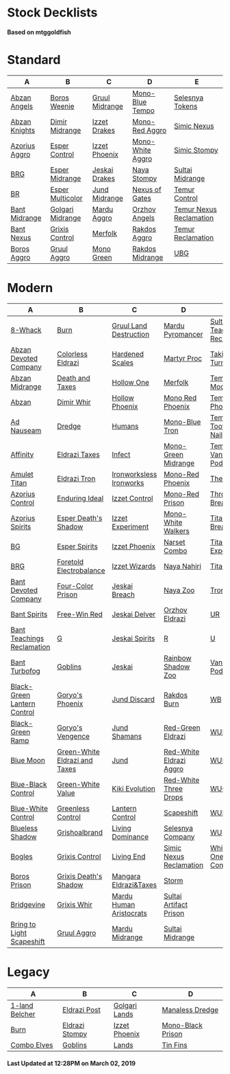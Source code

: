 # Stock Decklists
#### Based on mtggoldfish


# Standard

|                              A                               |                                 B                                  |                               C                                |                                 D                                  |                                        E                                         |
|--------------------------------------------------------------|--------------------------------------------------------------------|----------------------------------------------------------------|--------------------------------------------------------------------|----------------------------------------------------------------------------------|
|[Abzan Angels](./mtggoldfish/Standard/decks/Abzan_Angels.md)  |[Boros Weenie](./mtggoldfish/Standard/decks/Boros_Weenie.md)        |[Gruul Midrange](./mtggoldfish/Standard/decks/Gruul_Midrange.md)|[Mono-Blue Tempo](./mtggoldfish/Standard/decks/Mono-Blue_Tempo.md)  |[Selesnya Tokens](./mtggoldfish/Standard/decks/Selesnya_Tokens.md)                |
|[Abzan Knights](./mtggoldfish/Standard/decks/Abzan_Knights.md)|[Dimir Midrange](./mtggoldfish/Standard/decks/Dimir_Midrange.md)    |[Izzet Drakes](./mtggoldfish/Standard/decks/Izzet_Drakes.md)    |[Mono-Red Aggro](./mtggoldfish/Standard/decks/Mono-Red_Aggro.md)    |[Simic Nexus](./mtggoldfish/Standard/decks/Simic_Nexus.md)                        |
|[Azorius Aggro](./mtggoldfish/Standard/decks/Azorius_Aggro.md)|[Esper Control](./mtggoldfish/Standard/decks/Esper_Control.md)      |[Izzet Phoenix](./mtggoldfish/Standard/decks/Izzet_Phoenix.md)  |[Mono-White Aggro](./mtggoldfish/Standard/decks/Mono-White_Aggro.md)|[Simic Stompy](./mtggoldfish/Standard/decks/Simic_Stompy.md)                      |
|[BRG](./mtggoldfish/Standard/decks/BRG.md)                    |[Esper Midrange](./mtggoldfish/Standard/decks/Esper_Midrange.md)    |[Jeskai Drakes](./mtggoldfish/Standard/decks/Jeskai_Drakes.md)  |[Naya Stompy](./mtggoldfish/Standard/decks/Naya_Stompy.md)          |[Sultai Midrange](./mtggoldfish/Standard/decks/Sultai_Midrange.md)                |
|[BR](./mtggoldfish/Standard/decks/BR.md)                      |[Esper Multicolor](./mtggoldfish/Standard/decks/Esper_Multicolor.md)|[Jund Midrange](./mtggoldfish/Standard/decks/Jund_Midrange.md)  |[Nexus of Gates](./mtggoldfish/Standard/decks/Nexus_of_Gates.md)    |[Temur Control](./mtggoldfish/Standard/decks/Temur_Control.md)                    |
|[Bant Midrange](./mtggoldfish/Standard/decks/Bant_Midrange.md)|[Golgari Midrange](./mtggoldfish/Standard/decks/Golgari_Midrange.md)|[Mardu Aggro](./mtggoldfish/Standard/decks/Mardu_Aggro.md)      |[Orzhov Angels](./mtggoldfish/Standard/decks/Orzhov_Angels.md)      |[Temur Nexus Reclamation](./mtggoldfish/Standard/decks/Temur_Nexus_Reclamation.md)|
|[Bant Nexus](./mtggoldfish/Standard/decks/Bant_Nexus.md)      |[Grixis Control](./mtggoldfish/Standard/decks/Grixis_Control.md)    |[Merfolk](./mtggoldfish/Standard/decks/Merfolk.md)              |[Rakdos Aggro](./mtggoldfish/Standard/decks/Rakdos_Aggro.md)        |[Temur Reclamation](./mtggoldfish/Standard/decks/Temur_Reclamation.md)            |
|[Boros Aggro](./mtggoldfish/Standard/decks/Boros_Aggro.md)    |[Gruul Aggro](./mtggoldfish/Standard/decks/Gruul_Aggro.md)          |[Mono Green](./mtggoldfish/Standard/decks/Mono_Green.md)        |[Rakdos Midrange](./mtggoldfish/Standard/decks/Rakdos_Midrange.md)  |[UBG](./mtggoldfish/Standard/decks/UBG.md)                                        |


# Modern

|                                           A                                            |                                             B                                              |                                         C                                          |                                       D                                        |                                           E                                            |
|----------------------------------------------------------------------------------------|--------------------------------------------------------------------------------------------|------------------------------------------------------------------------------------|--------------------------------------------------------------------------------|----------------------------------------------------------------------------------------|
|[8-Whack](./mtggoldfish/Modern/decks/8-Whack.md)                                        |[Burn](./mtggoldfish/Modern/decks/Burn.md)                                                  |[Gruul Land Destruction](./mtggoldfish/Modern/decks/Gruul_Land_Destruction.md)      |[Mardu Pyromancer](./mtggoldfish/Modern/decks/Mardu_Pyromancer.md)              |[Sultai Teaching Reclamation](./mtggoldfish/Modern/decks/Sultai_Teaching_Reclamation.md)|
|[Abzan Devoted Company](./mtggoldfish/Modern/decks/Abzan_Devoted_Company.md)            |[Colorless Eldrazi](./mtggoldfish/Modern/decks/Colorless_Eldrazi.md)                        |[Hardened Scales](./mtggoldfish/Modern/decks/Hardened_Scales.md)                    |[Martyr Proc](./mtggoldfish/Modern/decks/Martyr_Proc.md)                        |[Taking Turns](./mtggoldfish/Modern/decks/Taking_Turns.md)                              |
|[Abzan Midrange](./mtggoldfish/Modern/decks/Abzan_Midrange.md)                          |[Death and Taxes](./mtggoldfish/Modern/decks/Death_and_Taxes.md)                            |[Hollow One](./mtggoldfish/Modern/decks/Hollow_One.md)                              |[Merfolk](./mtggoldfish/Modern/decks/Merfolk.md)                                |[Temur Moon](./mtggoldfish/Modern/decks/Temur_Moon.md)                                  |
|[Abzan](./mtggoldfish/Modern/decks/Abzan.md)                                            |[Dimir Whir](./mtggoldfish/Modern/decks/Dimir_Whir.md)                                      |[Hollow Phoenix](./mtggoldfish/Modern/decks/Hollow_Phoenix.md)                      |[Mono Red Phoenix](./mtggoldfish/Modern/decks/Mono_Red_Phoenix.md)              |[Temur Phoenix](./mtggoldfish/Modern/decks/Temur_Phoenix.md)                            |
|[Ad Nauseam](./mtggoldfish/Modern/decks/Ad_Nauseam.md)                                  |[Dredge](./mtggoldfish/Modern/decks/Dredge.md)                                              |[Humans](./mtggoldfish/Modern/decks/Humans.md)                                      |[Mono-Blue Tron](./mtggoldfish/Modern/decks/Mono-Blue_Tron.md)                  |[Temur Tooth and Nail](./mtggoldfish/Modern/decks/Temur_Tooth_and_Nail.md)              |
|[Affinity](./mtggoldfish/Modern/decks/Affinity.md)                                      |[Eldrazi Taxes](./mtggoldfish/Modern/decks/Eldrazi_Taxes.md)                                |[Infect](./mtggoldfish/Modern/decks/Infect.md)                                      |[Mono-Green Midrange](./mtggoldfish/Modern/decks/Mono-Green_Midrange.md)        |[Temur Vannifar Pod](./mtggoldfish/Modern/decks/Temur_Vannifar_Pod.md)                  |
|[Amulet Titan](./mtggoldfish/Modern/decks/Amulet_Titan.md)                              |[Eldrazi Tron](./mtggoldfish/Modern/decks/Eldrazi_Tron.md)                                  |[Ironworksless Ironworks](./mtggoldfish/Modern/decks/Ironworksless_Ironworks.md)    |[Mono-Red Phoenix](./mtggoldfish/Modern/decks/Mono-Red_Phoenix.md)              |[The Rock](./mtggoldfish/Modern/decks/The_Rock.md)                                      |
|[Azorius Control](./mtggoldfish/Modern/decks/Azorius_Control.md)                        |[Enduring Ideal](./mtggoldfish/Modern/decks/Enduring_Ideal.md)                              |[Izzet Control](./mtggoldfish/Modern/decks/Izzet_Control.md)                        |[Mono-Red Prison](./mtggoldfish/Modern/decks/Mono-Red_Prison.md)                |[Through the Breach](./mtggoldfish/Modern/decks/Through_the_Breach.md)                  |
|[Azorius Spirits](./mtggoldfish/Modern/decks/Azorius_Spirits.md)                        |[Esper Death's Shadow](./mtggoldfish/Modern/decks/Esper_Death's_Shadow.md)                  |[Izzet Experiment](./mtggoldfish/Modern/decks/Izzet_Experiment.md)                  |[Mono-White Walkers](./mtggoldfish/Modern/decks/Mono-White_Walkers.md)          |[Titan Breach](./mtggoldfish/Modern/decks/Titan_Breach.md)                              |
|[BG](./mtggoldfish/Modern/decks/BG.md)                                                  |[Esper Spirits](./mtggoldfish/Modern/decks/Esper_Spirits.md)                                |[Izzet Phoenix](./mtggoldfish/Modern/decks/Izzet_Phoenix.md)                        |[Narset Combo](./mtggoldfish/Modern/decks/Narset_Combo.md)                      |[Titan Experiment](./mtggoldfish/Modern/decks/Titan_Experiment.md)                      |
|[BRG](./mtggoldfish/Modern/decks/BRG.md)                                                |[Foretold Electrobalance](./mtggoldfish/Modern/decks/Foretold_Electrobalance.md)            |[Izzet Wizards](./mtggoldfish/Modern/decks/Izzet_Wizards.md)                        |[Naya Nahiri](./mtggoldfish/Modern/decks/Naya_Nahiri.md)                        |[TitanShift](./mtggoldfish/Modern/decks/TitanShift.md)                                  |
|[Bant Devoted Company](./mtggoldfish/Modern/decks/Bant_Devoted_Company.md)              |[Four-Color Prison](./mtggoldfish/Modern/decks/Four-Color_Prison.md)                        |[Jeskai Breach](./mtggoldfish/Modern/decks/Jeskai_Breach.md)                        |[Naya Zoo](./mtggoldfish/Modern/decks/Naya_Zoo.md)                              |[Tron](./mtggoldfish/Modern/decks/Tron.md)                                              |
|[Bant Spirits](./mtggoldfish/Modern/decks/Bant_Spirits.md)                              |[Free-Win Red](./mtggoldfish/Modern/decks/Free-Win_Red.md)                                  |[Jeskai Delver](./mtggoldfish/Modern/decks/Jeskai_Delver.md)                        |[Orzhov Eldrazi](./mtggoldfish/Modern/decks/Orzhov_Eldrazi.md)                  |[UR](./mtggoldfish/Modern/decks/UR.md)                                                  |
|[Bant Teachings Reclamation](./mtggoldfish/Modern/decks/Bant_Teachings_Reclamation.md)  |[G](./mtggoldfish/Modern/decks/G.md)                                                        |[Jeskai Spirits](./mtggoldfish/Modern/decks/Jeskai_Spirits.md)                      |[R](./mtggoldfish/Modern/decks/R.md)                                            |[U](./mtggoldfish/Modern/decks/U.md)                                                    |
|[Bant Turbofog](./mtggoldfish/Modern/decks/Bant_Turbofog.md)                            |[Goblins](./mtggoldfish/Modern/decks/Goblins.md)                                            |[Jeskai](./mtggoldfish/Modern/decks/Jeskai.md)                                      |[Rainbow Shadow Zoo](./mtggoldfish/Modern/decks/Rainbow_Shadow_Zoo.md)          |[Vannifar Pod](./mtggoldfish/Modern/decks/Vannifar_Pod.md)                              |
|[Black-Green Lantern Control](./mtggoldfish/Modern/decks/Black-Green_Lantern_Control.md)|[Goryo's Phoenix](./mtggoldfish/Modern/decks/Goryo's_Phoenix.md)                            |[Jund Discard](./mtggoldfish/Modern/decks/Jund_Discard.md)                          |[Rakdos Burn](./mtggoldfish/Modern/decks/Rakdos_Burn.md)                        |[WB](./mtggoldfish/Modern/decks/WB.md)                                                  |
|[Black-Green Ramp](./mtggoldfish/Modern/decks/Black-Green_Ramp.md)                      |[Goryo's Vengence](./mtggoldfish/Modern/decks/Goryo's_Vengence.md)                          |[Jund Shamans](./mtggoldfish/Modern/decks/Jund_Shamans.md)                          |[Red-Green Eldrazi](./mtggoldfish/Modern/decks/Red-Green_Eldrazi.md)            |[WUBRG](./mtggoldfish/Modern/decks/WUBRG.md)                                            |
|[Blue Moon](./mtggoldfish/Modern/decks/Blue_Moon.md)                                    |[Green-White Eldrazi and Taxes](./mtggoldfish/Modern/decks/Green-White_Eldrazi_and_Taxes.md)|[Jund](./mtggoldfish/Modern/decks/Jund.md)                                          |[Red-White Eldrazi Aggro](./mtggoldfish/Modern/decks/Red-White_Eldrazi_Aggro.md)|[WUBR](./mtggoldfish/Modern/decks/WUBR.md)                                              |
|[Blue-Black Control](./mtggoldfish/Modern/decks/Blue-Black_Control.md)                  |[Green-White Value](./mtggoldfish/Modern/decks/Green-White_Value.md)                        |[Kiki Evolution](./mtggoldfish/Modern/decks/Kiki_Evolution.md)                      |[Red-White Three Drops](./mtggoldfish/Modern/decks/Red-White_Three_Drops.md)    |[WUG](./mtggoldfish/Modern/decks/WUG.md)                                                |
|[Blue-White Control](./mtggoldfish/Modern/decks/Blue-White_Control.md)                  |[Greenless Control](./mtggoldfish/Modern/decks/Greenless_Control.md)                        |[Lantern Control](./mtggoldfish/Modern/decks/Lantern_Control.md)                    |[Scapeshift](./mtggoldfish/Modern/decks/Scapeshift.md)                          |[WUR](./mtggoldfish/Modern/decks/WUR.md)                                                |
|[Blueless Shadow](./mtggoldfish/Modern/decks/Blueless_Shadow.md)                        |[Grishoalbrand](./mtggoldfish/Modern/decks/Grishoalbrand.md)                                |[Living Dominance](./mtggoldfish/Modern/decks/Living_Dominance.md)                  |[Selesnya Company](./mtggoldfish/Modern/decks/Selesnya_Company.md)              |[WU](./mtggoldfish/Modern/decks/WU.md)                                                  |
|[Bogles](./mtggoldfish/Modern/decks/Bogles.md)                                          |[Grixis Control](./mtggoldfish/Modern/decks/Grixis_Control.md)                              |[Living End](./mtggoldfish/Modern/decks/Living_End.md)                              |[Simic Nexus Reclamation](./mtggoldfish/Modern/decks/Simic_Nexus_Reclamation.md)|[White-Blue One-ofs Control](./mtggoldfish/Modern/decks/White-Blue_One-ofs_Control.md)  |
|[Boros Prison](./mtggoldfish/Modern/decks/Boros_Prison.md)                              |[Grixis Death's Shadow](./mtggoldfish/Modern/decks/Grixis_Death's_Shadow.md)                |[Mangara Eldrazi&amp;Taxes](./mtggoldfish/Modern/decks/Mangara_Eldrazi&amp;Taxes.md)|[Storm](./mtggoldfish/Modern/decks/Storm.md)                                    |                                                                                        |
|[Bridgevine](./mtggoldfish/Modern/decks/Bridgevine.md)                                  |[Grixis Whir](./mtggoldfish/Modern/decks/Grixis_Whir.md)                                    |[Mardu Human Aristocrats](./mtggoldfish/Modern/decks/Mardu_Human_Aristocrats.md)    |[Sultai Artifact Prison](./mtggoldfish/Modern/decks/Sultai_Artifact_Prison.md)  |                                                                                        |
|[Bring to Light Scapeshift](./mtggoldfish/Modern/decks/Bring_to_Light_Scapeshift.md)    |[Gruul Aggro](./mtggoldfish/Modern/decks/Gruul_Aggro.md)                                    |[Mardu Midrange](./mtggoldfish/Modern/decks/Mardu_Midrange.md)                      |[Sultai Midrange](./mtggoldfish/Modern/decks/Sultai_Midrange.md)                |                                                                                        |


# Legacy

|                              A                               |                              B                               |                             C                              |                                 D                                  |
|--------------------------------------------------------------|--------------------------------------------------------------|------------------------------------------------------------|--------------------------------------------------------------------|
|[1-land Belcher](./mtggoldfish/Legacy/decks/1-land_Belcher.md)|[Eldrazi Post](./mtggoldfish/Legacy/decks/Eldrazi_Post.md)    |[Golgari Lands](./mtggoldfish/Legacy/decks/Golgari_Lands.md)|[Manaless Dredge](./mtggoldfish/Legacy/decks/Manaless_Dredge.md)    |
|[Burn](./mtggoldfish/Legacy/decks/Burn.md)                    |[Eldrazi Stompy](./mtggoldfish/Legacy/decks/Eldrazi_Stompy.md)|[Izzet Phoenix](./mtggoldfish/Legacy/decks/Izzet_Phoenix.md)|[Mono-Black Prison](./mtggoldfish/Legacy/decks/Mono-Black_Prison.md)|
|[Combo Elves](./mtggoldfish/Legacy/decks/Combo_Elves.md)      |[Goblins](./mtggoldfish/Legacy/decks/Goblins.md)              |[Lands](./mtggoldfish/Legacy/decks/Lands.md)                |[Tin Fins](./mtggoldfish/Legacy/decks/Tin_Fins.md)                  |



#### Last Updated at 12:28PM on March 02, 2019